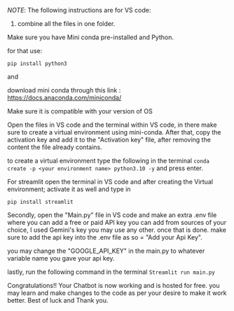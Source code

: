 

*NOTE*: The following instructions are for VS code:

1. combine all the files in one folder.

Make sure you have Mini conda pre-installed and Python.

for that use:

`pip install python3`

and

download mini conda through this link : https://docs.anaconda.com/miniconda/

Make sure it is compatible with your version of OS

Open the files in VS code and the terminal within VS code, in there make sure to create a virtual environment using mini-conda. After that, copy the activation key and add it to the "Activation key" file, after removing the content the file already contains.

to create a virtual environment type the following in the terminal `conda create -p <your environment name> python3.10 -y` and press enter.

For streamlit open the terminal in VS code and after creating the Virtual environment; activate it as well and type in 

`pip install streamlit`

Secondly, open the "Main.py" file in VS code and make an extra .env file where you can add a free or paid API key you can add from sources of your choice, I used Gemini's key you may use any other. once that is done. make sure to add the api key into the .env file as so <Api variable name> = "Add your Api Key".

you may change the "GOOGLE_API_KEY" in the main.py to whatever variable name you gave your api key.

lastly, run the following command in the terminal `Streamlit run main.py`

Congratulations!! Your Chatbot is now working and is hosted for free. you may learn and make changes to the code as per your desire to make it work better. Best of luck and Thank you.
